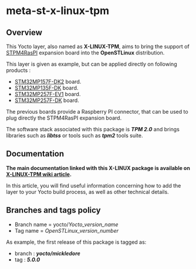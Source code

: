 # meta-st-x-linux-tpm

## Overview

This Yocto layer, also named as **X-LINUX-TPM**, aims to bring the support of [STPM4RasPI](https://www.st.com/en/evaluation-tools/stpm4raspi.html) expansion board into the **OpenSTLinux** distribution.

This layer is given as example, but can be applied directly on following products :
- [STM32MP157F-DK2](https://www.st.com/en/evaluation-tools/stm32mp157f-dk2.html) board.
- [STM32MP135F-DK](https://www.st.com/en/evaluation-tools/stm32mp135f-dk.html) board.
- [STM32MP257F-EV1](https://www.st.com/en/evaluation-tools/stm32mp257f-ev1.html) board.
- [STM32MP257F-DK](https://www.st.com/en/evaluation-tools/stm32mp257f-dk.html) board.


The previous boards provide a Raspberry PI connector, that can be used to plug directly the STPM4RasPI expansion board.

The software stack associated with this package is ***TPM 2.0*** and brings libraries such as ***libtss*** or tools such as ***tpm2*** tools suite.

## Documentation

**The main documentation linked with this X-LINUX package is available on [X-LINUX-TPM wiki article](https://wiki.st.com/stm32mpu/wiki/X-LINUX-TPM_expansion_package).**

In this article, you will find useful information concerning how to add the layer to your Yocto build process, as well as other technical details.

## Branches and tags policy

* Branch name = yocto/*Yocto_version_name* 
* Tag name = *OpenSTLinux_version_number*

As example, the first release of this package is tagged as:
* branch : ***yocto/mickledore***
* tag : ***5.0.0***
